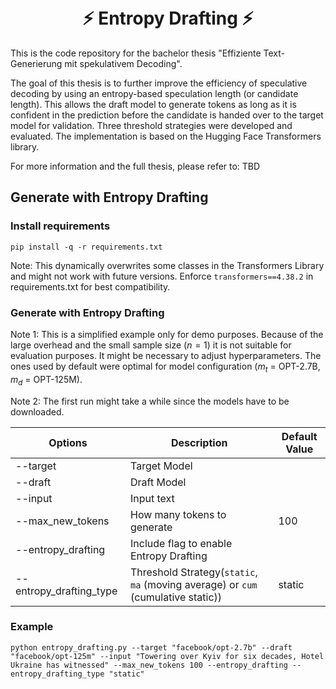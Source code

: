 <h1 align="center">
  <br>
  ⚡ Entropy Drafting ⚡
  <br>
</h1>

This is the code repository for the bachelor thesis "Effiziente Text-Generierung mit spekulativem Decoding".

The goal of this thesis is to further improve the efficiency of speculative decoding by using an entropy-based speculation length (or candidate length). This allows the draft model to generate tokens as long as it is confident in the prediction before the candidate is handed over to the target model for validation. Three threshold strategies were developed and evaluated. The implementation is based on the Hugging Face Transformers library.

For more information and the full thesis, please refer to: TBD

## Generate with Entropy Drafting

### Install requirements

```pip install -q -r requirements.txt```

Note: This dynamically overwrites some classes in the Transformers Library and might not work with future versions. Enforce ```transformers==4.38.2``` in requirements.txt for best compatibility. 

### Generate with Entropy Drafting

Note 1: This is a simplified example only for demo purposes. Because of the large overhead and the small sample size ($n=1$) it is not suitable for evaluation purposes. It might be necessary to adjust hyperparameters. The ones used by default were optimal for model configuration ($m_t$ = OPT-2.7B, $m_d$ = OPT-125M).

Note 2: The first run might take a while since the models have to be downloaded.


| Options                  | Description                             | Default Value                           |
|--------------------------|-----------------------------------------|-----------------------------------------|
| --target                 | Target Model |                   |
| --draft                  | Draft Model  |                                    |
| --input                  | Input text  |                                       |
| --max_new_tokens         | How many tokens to generate    | 100                                   |
| --entropy_drafting       | Include flag to enable Entropy Drafting  |                                     |
| --entropy_drafting_type  | Threshold Strategy(```static```, ```ma``` (moving average) or ```cum``` (cumulative static)) | static |


### Example

```python entropy_drafting.py --target "facebook/opt-2.7b" --draft "facebook/opt-125m" --input "Towering over Kyiv for six decades, Hotel Ukraine has witnessed" --max_new_tokens 100 --entropy_drafting --entropy_drafting_type "static"```

